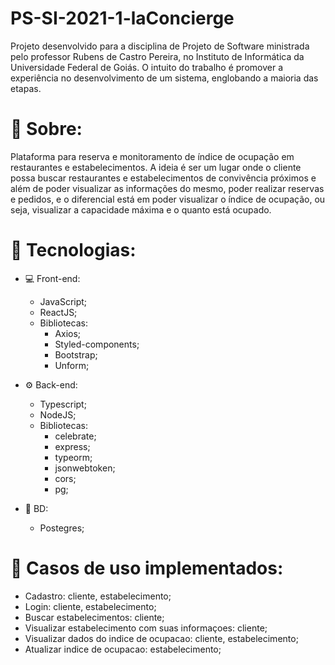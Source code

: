 # PS-SI-2021-1-laConcierge
Projeto desenvolvido para a disciplina de Projeto de Software ministrada pelo professor Rubens de Castro Pereira, no Instituto de Informática da Universidade Federal de Goiás. O intuito do trabalho é promover a experiência no desenvolvimento de um sistema, englobando a maioria das etapas.

# 📖 Sobre:
Plataforma para reserva e monitoramento de índice de ocupação em restaurantes e estabelecimentos. A ideia é ser um lugar onde o cliente possa buscar restaurantes e estabelecimentos de convivência próximos e além de poder visualizar as informações do mesmo, poder realizar reservas e pedidos, e o diferencial está em poder visualizar o índice de ocupação, ou seja, visualizar a capacidade máxima e o quanto está ocupado.

# 🚀 Tecnologias:
  * 💻 Front-end:
    - JavaScript;
    - ReactJS;
    - Bibliotecas:
      - Axios;
      - Styled-components;
      - Bootstrap;
      - Unform;
 
  * ⚙ Back-end:
    - Typescript;
    - NodeJS;
    - Bibliotecas:
      - celebrate;
      - express;
      - typeorm;
      - jsonwebtoken;
      - cors;
      - pg;

  * 💾 BD:
    - Postegres;

# 📝 Casos de uso implementados:
  - Cadastro: cliente, estabelecimento;
  - Login: cliente, estabelecimento;
  - Buscar estabelecimentos: cliente;
  - Visualizar estabelecimento com suas informaçoes: cliente;
  - Visualizar dados do indice de ocupacao: cliente, estabelecimento;
  - Atualizar indice de ocupacao: estabelecimento;
